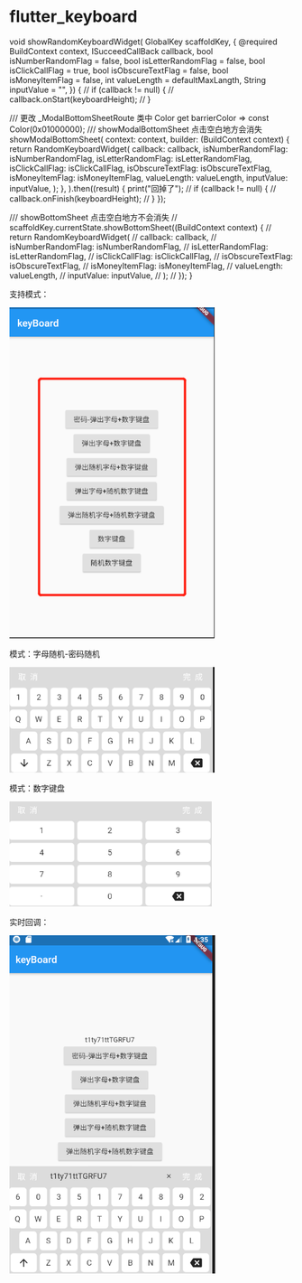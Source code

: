 # flutter_keyboard

  
 void showRandomKeyboardWidget(
  GlobalKey<ScaffoldState> scaffoldKey, {
  @required BuildContext context,
  ISucceedCallBack callback,
  bool isNumberRandomFlag = false,
  bool isLetterRandomFlag = false,
  bool isClickCallFlag = true,
  bool isObscureTextFlag = false,
  bool isMoneyItemFlag = false,
  int valueLength = defaultMaxLangth,
  String inputValue = "",
}) {
//  if (callback != null) {
//    callback.onStart(keyboardHeight);
//  }

  /// 更改 _ModalBottomSheetRoute 类中 Color get barrierColor => const Color(0x01000000);
  ///  showModalBottomSheet  点击空白地方会消失
  showModalBottomSheet<void>(
    context: context,
    builder: (BuildContext context) {
      return RandomKeyboardWidget(
        callback: callback,
        isNumberRandomFlag: isNumberRandomFlag,
        isLetterRandomFlag: isLetterRandomFlag,
        isClickCallFlag: isClickCallFlag,
        isObscureTextFlag: isObscureTextFlag,
        isMoneyItemFlag: isMoneyItemFlag,
        valueLength: valueLength,
        inputValue: inputValue,
      );
    },
  ).then((result) {
    print("回掉了");
//    if (callback != null) {
//      callback.onFinish(keyboardHeight);
//    }
  });

  /// showBottomSheet 点击空白地方不会消失
//  scaffoldKey.currentState.showBottomSheet<void>((BuildContext context) {
//    return RandomKeyboardWidget(
//      callback: callback,
//      isNumberRandomFlag: isNumberRandomFlag,
//      isLetterRandomFlag: isLetterRandomFlag,
//      isClickCallFlag: isClickCallFlag,
//      isObscureTextFlag: isObscureTextFlag,
//      isMoneyItemFlag: isMoneyItemFlag,
//      valueLength: valueLength,
//      inputValue: inputValue,
//    );
//  });
}

 支持模式：
 
 ![image](https://github.com/hxw-haha/flutter_keyboard/raw/master/支持模式.png)

 模式：字母随机-密码随机
 
 ![image](https://github.com/hxw-haha/flutter_keyboard/raw/master/字母随机-密码随机.png)
  
 模式：数字键盘
 
 ![image](https://github.com/hxw-haha/flutter_keyboard/raw/master/数字键盘.png)
 
 
 实时回调：
 
 ![image](https://github.com/hxw-haha/flutter_keyboard/raw/master/实时回调.png)

